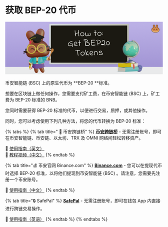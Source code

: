 # 获取 BEP-20 代币

![](<../.gitbook/assets/image (17).png>)

币安智能链 (BSC) 上的原生代币为 **BEP-20 **标准。

想要在区块链上做任何操作，您需要支付矿工费，在币安智能链 (BSC) 上，矿工费为 BEP-20 标准的 BNB。

您同时需要获得 BEP-20 标准的代币，以便进行交易，质押，或其他操作。

同时，您可以考虑使用下列几种方法，将您的代币转换为 BEP-20 标准：

{% tabs %}
{% tab title=" 🌉 币安跨链桥" %}
[**币安跨链桥**](https://www.binance.org/en/bridge) - 无需注册账号，即可在币安智能链、币安链、以太坊、TRX 及 OMNI 网络间轻松转移资产。

📖 [使用指南（英文）](https://binance-wallet.gitbook.io/binance-bridge/v/cn/guides/binance-bridge-v2)\
🎥 [教程视频（中文）](https://fast.wistia.net/embed/iframe/d3wxsmtwoh)
{% endtab %}

{% tab title="💰 币安官网 Binance.com" %}
[**Binance.com**](https://github.com/pancakeswap/pancake-document/tree/255db0c7af28df2f9c1209daa5cdbd774490a666/get-started/www.binance.com) - 您可以在提现代币时选择 BEP-20 标准，以将他们提现到币安智能链 (BSC) 。请注意，您需要先注册一个币安账号。

📖 [使用指南（中文）](https://www.binance.com/zh-CN/support/faq/85a1c394ac1d489fb0bfac0ef2fceafd)
{% endtab %}

{% tab title="🔒 SafePal" %}
[**SafePal**](https://safepal.io/download) - 无需注册账号，即可在钱包 App 内直接进行跨链交易操作。

📖 [使用指南（英语）](https://docs.safepal.io/safepal-app/cross-chain-swap-tutorial)
{% endtab %}
{% endtabs %}
